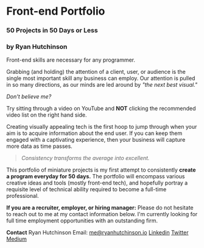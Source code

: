 # Front-end Portfolio

### 50 Projects in 50 Days or Less

### by Ryan Hutchinson

Front-end skills are necessary for any programmer.

Grabbing (and holding) the attention of a client, user, or audience is the single most important skill any business can employ. Our attention is pulled in so many directions, as our minds are led around by _"the next best visual."_

_*Don't believe me?*_

Try sitting through a video on YouTube and **NOT** clicking the recommended video list on the right hand side.

Creating visually appealing tech is the first hoop to jump through when your aim is to acquire information about the end user. If you can keep them engaged with a captivating experience, then your business will capture more data as time passes.

> _Consistency transforms the average into excellent._

This portfolio of miniature projects is my first attempt to consistently **create a program everyday for 50 days.** The portfolio will encompass various creative ideas and tools (mostly front-end tech), and hopefully portray a requisite level of technical ability required to become a full-time professional.

**If you are a recruiter, employer, or hiring manager:**
Please do not hesitate to reach out to me at my contact information below. I'm currently looking for full time employment opportunities with an outstanding firm.

**Contact**
Ryan Hutchinson
Email: me@ryanhutchinson.io
[Linkedin](https://www.linkedin.com/in/macheenlurning/ "Linkedin")
[Twitter](https://twitter.com/macheenlurning "Twitter")
[Medium](https://macheenlurning.medium.com/ "Medium")
